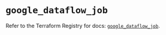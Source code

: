 # `google_dataflow_job`

Refer to the Terraform Registry for docs: [`google_dataflow_job`](https://registry.terraform.io/providers/hashicorp/google/6.48.0/docs/resources/dataflow_job).
